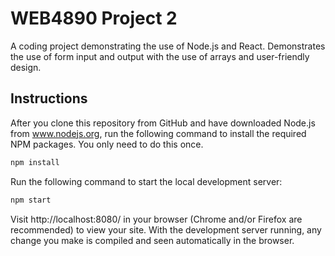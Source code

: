 # WEB4890 Project 2
A coding project demonstrating the use of Node.js and React. Demonstrates the use of form input and output with the use of arrays and user-friendly design.

## Instructions
After you clone this repository from GitHub and have downloaded Node.js from www.nodejs.org, run the following command to install the required NPM packages. You only need to do this once.

```bash
npm install
```

Run the following command to start the local development server:

```bash
npm start
```

Visit http://localhost:8080/ in your browser (Chrome and/or Firefox are recommended) to view your site. With the development server running, any change you make is compiled and seen automatically in the browser.
